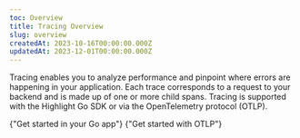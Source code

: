 ```yaml
---
toc: Overview
title: Tracing Overview
slug: overview
createdAt: 2023-10-16T00:00:00.000Z
updatedAt: 2023-12-01T00:00:00.000Z
---
```


Tracing enables you to analyze performance and pinpoint where errors are happening in your application. Each trace corresponds to a request to your backend and is made up of one or more child spans. Tracing is supported with the Highlight Go SDK or via the OpenTelemetry protocol (OTLP).

<DocsCardGroup>
    <DocsCard title="Go" href="./1_go/1_overview.md">
        {"Get started in your Go app"}
    </DocsCard>
    <DocsCard title="OTLP"  href="./3_other.md">
        {"Get started with OTLP"}
    </DocsCard>
</DocsCardGroup>
